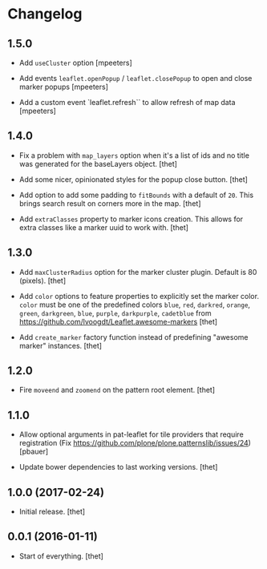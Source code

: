 # Changelog

## **1.5.0**

* Add `useCluster` option
  [mpeeters]

* Add events `leaflet.openPopup` / `leaflet.closePopup` to open and close marker popups
  [mpeeters]

* Add a custom event `leaflet.refresh`` to allow refresh of map data
  [mpeeters]

## **1.4.0**

* Fix a problem with ``map_layers`` option when it's a list of ids and no title was generated for the baseLayers object.
  [thet]

* Add some nicer, opinionated styles for the popup close button.
  [thet]

* Add option to add some padding to ``fitBounds`` with a default of ``20``.
  This brings search result on corners more in the map.
  [thet]

* Add ``extraClasses`` property to marker icons creation.
  This allows for extra classes like a marker uuid to work with.
  [thet]


## **1.3.0**

* Add ``maxClusterRadius`` option for the marker cluster plugin. Default is 80 (pixels).
  [thet]

* Add ``color`` options to feature properties to explicitly set the marker color.
  ``color`` must be one of the predefined colors ``blue``, ``red``, ``darkred``, ``orange``, ``green``, ``darkgreen``, ``blue``, ``purple``, ``darkpurple``, ``cadetblue`` from https://github.com/lvoogdt/Leaflet.awesome-markers
  [thet]

* Add ``create_marker`` factory function instead of predefining "awesome marker" instances.
  [thet]


## **1.2.0**

* Fire ``moveend`` and ``zoomend`` on the pattern root element.
  [thet]


## **1.1.0**

* Allow optional arguments in pat-leaflet for tile providers that require registration (Fix https://github.com/plone/plone.patternslib/issues/24)
  [pbauer]

* Update bower dependencies to last working versions.
  [thet]


## **1.0.0 (2017-02-24)**

* Initial release.
  [thet]


## **0.0.1 (2016-01-11)**

* Start of everything.
  [thet]
